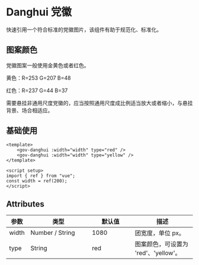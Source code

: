 <script setup>
import danghuiBase from "./danghui-base.vue"
</script>

# Danghui 党徽

快速引用一个符合标准的党徽图片，该组件有助于规范化、标准化。


## 图案颜色

党徽图案一般使用金黄色或者红色。

黄色：R=253  G=207  B=48

红色：R=237  G=44   B=37

需要悬挂非通用尺度党徽的，应当按照通用尺度成比例适当放大或者缩小，与悬挂背景、场合相适应。

## 基础使用

<danghuiBase />


```vue
<template>
	<gov-danghui :width="width" type="red" />
	<gov-danghui :width="width" type="yellow" />
</template>

<script setup>
import { ref } from "vue";
const width = ref(200);
</script>
```


## Attributes

<table style="width:100%; display:table;">
  <thead>
    <tr>
      <th>参数</th>
      <th width="150">类型</th>
      <th width="100">默认值</th>
      <th>描述</th>
    </tr>
  </thead>
  <tbody>
    <tr>
      <td>width</td>
      <td>Number / String</td>
      <td>1080</td>
      <td>团宽度，单位 px。</td>
    </tr>
	 <tr>
      <td>type</td>
      <td>String</td>
      <td>red</td>
      <td>图案颜色，可设置为 'red'、'yellow'。</td>
    </tr>
  </tbody>
</table>
